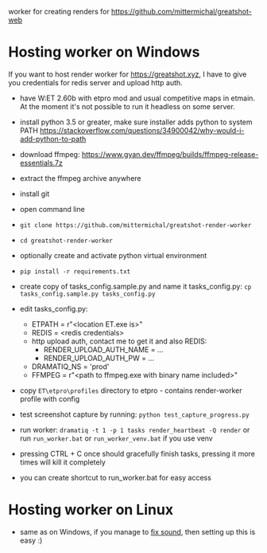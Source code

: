 worker for creating renders for https://github.com/mittermichal/greatshot-web


# Hosting worker on Windows

If you want to host render worker for https://greatshot.xyz, I have to give you credentials for redis server and upload http auth.
 - have W:ET 2.60b with etpro mod and usual competitive maps in etmain. At the moment it's not possible to run it headless on some server.
- install python 3.5 or greater, make sure installer adds python to system PATH https://stackoverflow.com/questions/34900042/why-would-i-add-python-to-path

- download ffmpeg: https://www.gyan.dev/ffmpeg/builds/ffmpeg-release-essentials.7z
- extract the ffmpeg archive anywhere

- install git
- open command line
- `git clone https://github.com/mittermichal/greatshot-render-worker`
- `cd greatshot-render-worker`
- optionally create and activate python virtual environment
- `pip install -r requirements.txt`

- create copy of tasks_config.sample.py and name it tasks_config.py: `cp tasks_config.sample.py tasks_config.py`
- edit tasks_config.py:
  - ETPATH = r"\<location ET.exe is\>"
  - REDIS = \<redis credentials\>
  - http upload auth, contact me to get it and also REDIS:
      - RENDER_UPLOAD_AUTH_NAME = ...
      - RENDER_UPLOAD_AUTH_PW = ...
  - DRAMATIQ_NS = 'prod'
  - FFMPEG = r"\<path to ffmpeg.exe with binary name included\>"
- copy `ET\etpro\profiles` directory to etpro - contains render-worker profile with config

- test screenshot capture by running: `python test_capture_progress.py`

- run worker: `dramatiq -t 1 -p 1 tasks render_heartbeat -Q render` or run `run_worker.bat` or `run_worker_venv.bat` if you use venv 
- pressing CTRL + C once should gracefully finish tasks, pressing it more times will kill it completely
- you can create shortcut to run_worker.bat for easy access

# Hosting worker on Linux
- same as on Windows, if you manage to [fix sound](https://www.crossfire.nu/threads/48476/trouble-installing-et-on-linux#c4490862), then setting up this is easy :)
